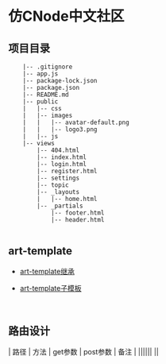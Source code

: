# 仿CNode中文社区

## 项目目录

```
    |-- .gitignore
    |-- app.js
    |-- package-lock.json
    |-- package.json
    |-- README.md
    |-- public
    |   |-- css
    |   |-- images
    |   |   |-- avatar-default.png
    |   |   |-- logo3.png
    |   |-- js
    |-- views
        |-- 404.html
        |-- index.html
        |-- login.html
        |-- register.html
        |-- settings
        |-- topic
        |-- _layouts
        |   |-- home.html
        |-- _partials
            |-- footer.html
            |-- header.html
           
```

## art-template

- [art-template继承](https://aui.github.io/art-template/zh-cn/docs/syntax.html#模板继承)

- [art-template子模板](https://aui.github.io/art-template/zh-cn/docs/syntax.html#子模板)

  ​

## 路由设计

| 路径 | 方法 | get参数 | post参数 | 备注 |
||||||
||

